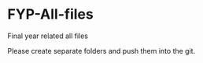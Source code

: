 # FYP-All-files
Final year related all files

Please create separate folders and push them into the git.
